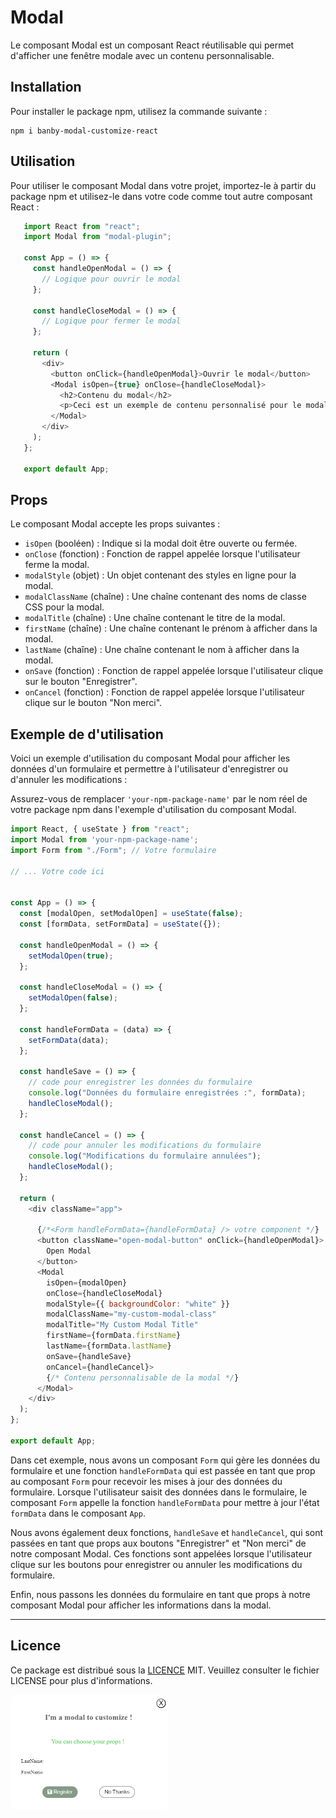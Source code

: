 

# Modal

Le composant Modal est un composant React réutilisable qui permet d'afficher une fenêtre modale avec un contenu personnalisable.

## Installation

Pour installer le package npm, utilisez la commande suivante :

```
npm i banby-modal-customize-react
```

## Utilisation

Pour utiliser le composant Modal dans votre projet, importez-le à partir du package npm et utilisez-le dans votre code comme tout autre composant React :

```javascript
   import React from "react";
   import Modal from "modal-plugin";

   const App = () => {
     const handleOpenModal = () => {
       // Logique pour ouvrir le modal
     };

     const handleCloseModal = () => {
       // Logique pour fermer le modal
     };

     return (
       <div>
         <button onClick={handleOpenModal}>Ouvrir le modal</button>
         <Modal isOpen={true} onClose={handleCloseModal}>
           <h2>Contenu du modal</h2>
           <p>Ceci est un exemple de contenu personnalisé pour le modal.</p>
         </Modal>
       </div>
     );
   };

   export default App;

```

## Props

Le composant Modal accepte les props suivantes :

- `isOpen` (booléen) : Indique si la modal doit être ouverte ou fermée.
- `onClose` (fonction) : Fonction de rappel appelée lorsque l'utilisateur ferme la modal.
- `modalStyle` (objet) : Un objet contenant des styles en ligne pour la modal.
- `modalClassName` (chaîne) : Une chaîne contenant des noms de classe CSS pour la modal.
- `modalTitle` (chaîne) : Une chaîne contenant le titre de la modal.
- `firstName` (chaîne) : Une chaîne contenant le prénom à afficher dans la modal.
- `lastName` (chaîne) : Une chaîne contenant le nom à afficher dans la modal.
- `onSave` (fonction) : Fonction de rappel appelée lorsque l'utilisateur clique sur le bouton "Enregistrer".
- `onCancel` (fonction) : Fonction de rappel appelée lorsque l'utilisateur clique sur le bouton "Non merci".

## Exemple de d'utilisation 

Voici un exemple d'utilisation du composant Modal pour afficher les données d'un formulaire et permettre à l'utilisateur d'enregistrer ou d'annuler les modifications :


Assurez-vous de remplacer `'your-npm-package-name'` par le nom réel de votre package npm dans l'exemple d'utilisation du composant Modal.

```javascript
import React, { useState } from "react";
import Modal from 'your-npm-package-name';
import Form from "./Form"; // Votre formulaire

// ... Votre code ici


const App = () => {
  const [modalOpen, setModalOpen] = useState(false);
  const [formData, setFormData] = useState({});

  const handleOpenModal = () => {
    setModalOpen(true);
  };

  const handleCloseModal = () => {
    setModalOpen(false);
  };

  const handleFormData = (data) => {
    setFormData(data);
  };

  const handleSave = () => {
    // code pour enregistrer les données du formulaire
    console.log("Données du formulaire enregistrées :", formData);
    handleCloseModal();
  };

  const handleCancel = () => {
    // code pour annuler les modifications du formulaire
    console.log("Modifications du formulaire annulées");
    handleCloseModal();
  };

  return (
    <div className="app">
        
      {/*<Form handleFormData={handleFormData} /> votre component */}
      <button className="open-modal-button" onClick={handleOpenModal}>
        Open Modal
      </button>
      <Modal
        isOpen={modalOpen}
        onClose={handleCloseModal}
        modalStyle={{ backgroundColor: "white" }}
        modalClassName="my-custom-modal-class"
        modalTitle="My Custom Modal Title"
        firstName={formData.firstName}
        lastName={formData.lastName}
        onSave={handleSave}
        onCancel={handleCancel}>
        {/* Contenu personnalisable de la modal */}
      </Modal>
    </div>
  );
};

export default App;
```

Dans cet exemple, nous avons un composant `Form` qui gère les données du formulaire et une fonction `handleFormData` qui est passée en tant que prop au composant `Form` pour recevoir les mises à jour des données du formulaire. Lorsque l'utilisateur saisit des données dans le formulaire, le composant `Form` appelle la fonction `handleFormData` pour mettre à jour l'état `formData` dans le composant `App`.

Nous avons également deux fonctions, `handleSave` et `handleCancel`, qui sont passées en tant que props aux boutons "Enregistrer" et "Non merci" de notre composant Modal. Ces fonctions sont appelées lorsque l'utilisateur clique sur les boutons pour enregistrer ou annuler les modifications du formulaire.

Enfin, nous passons les données du formulaire en tant que props à notre composant Modal pour afficher les informations dans la modal.

---
## Licence

Ce package est distribué sous la [LICENCE](https://opensource.org/licenses/MIT) MIT. Veuillez consulter le fichier LICENSE pour plus d'informations.



<div style="text-align: center; width: 50%">
  <img src="public/modal.png" alt="logo" style="border-radius: 10px;">